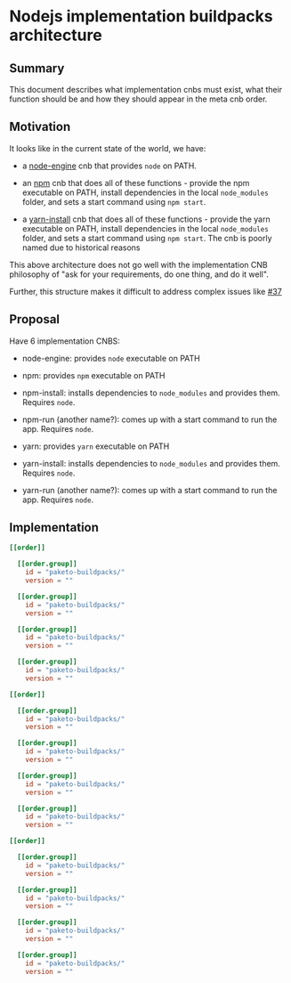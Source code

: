 # Nodejs implementation buildpacks architecture

## Summary

This document describes what implementation cnbs must exist, what their
function should be and how they should appear in the meta cnb order.

## Motivation

It looks like in the current state of the world, we have:

- a [node-engine](github.com/paketo-buildpacks/node-engine) cnb that provides
  `node` on PATH.

- an [npm](github.com/paketo-buildpacks/npm) cnb that does all of these
  functions - provide the npm executable on PATH, install dependencies in the
  local `node_modules` folder, and sets a start command using `npm start`.

- a [yarn-install](github.com/paketo-buildpacks/yarn-install) cnb that does all
  of these functions - provide the yarn executable on PATH, install
  dependencies in the local `node_modules` folder, and sets a start command using
  `npm start`. The cnb is poorly named due to historical reasons

This above architecture does not go well with the implementation CNB philosophy
of "ask for your requirements, do one thing, and do it well".

Further, this structure makes it difficult to address complex issues like
[#37](https://github.com/paketo-buildpacks/nodejs/issues/37)


## Proposal

Have 6 implementation CNBS:

- node-engine: provides `node` executable on PATH

- npm: provides `npm` executable on PATH
- npm-install: installs dependencies to `node_modules` and provides them. Requires `node`.
- npm-run (another name?): comes up with a start command to run the app. Requires `node`. 

- yarn: provides `yarn` executable on PATH
- yarn-install: installs dependencies to `node_modules` and provides them. Requires `node`.
- yarn-run (another name?): comes up with a start command to run the app. Requires `node`. 


## Implementation

```toml
[[order]]

  [[order.group]]
    id = "paketo-buildpacks/"
    version = ""

  [[order.group]]
    id = "paketo-buildpacks/"
    version = ""

  [[order.group]]
    id = "paketo-buildpacks/"
    version = ""

  [[order.group]]
    id = "paketo-buildpacks/"
    version = ""

[[order]]

  [[order.group]]
    id = "paketo-buildpacks/"
    version = ""

  [[order.group]]
    id = "paketo-buildpacks/"
    version = ""

  [[order.group]]
    id = "paketo-buildpacks/"
    version = ""

  [[order.group]]
    id = "paketo-buildpacks/"
    version = ""

[[order]]

  [[order.group]]
    id = "paketo-buildpacks/"
    version = ""

  [[order.group]]
    id = "paketo-buildpacks/"
    version = ""

  [[order.group]]
    id = "paketo-buildpacks/"
    version = ""

  [[order.group]]
    id = "paketo-buildpacks/"
    version = ""
```
